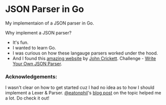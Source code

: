 # JSON Parser in Go

My implementaion of a JSON parser in Go.

Why implement a JSON parser?
- It's fun.
- I wanted to learn Go.
- I was curious on how these langauge parsers worked under the hood.
- And I found this [amazing website](https://codingchallenges.fyi/) by [John Crickett](https://www.linkedin.com/in/johncrickett/). Challenge - [Write Your Own JSON Parser](https://codingchallenges.fyi/challenges/challenge-json-parser).

### Acknowledgements:

I wasn't clear on how to get started cuz I had no idea as to how I should implement a Lexer & Parser. 
[@eatonphil](https://github.com/eatonphil)'s [blog post](https://notes.eatonphil.com/writing-a-simple-json-parser.html) on the topic helped me a lot. Do check it out!
